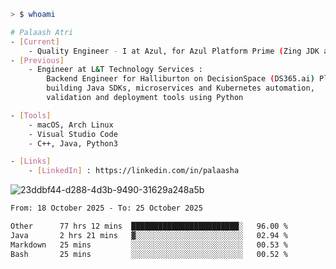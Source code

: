 ```sh
> $ whoami

# Palaash Atri
- [Current]
    - Quality Engineer - I at Azul, for Azul Platform Prime (Zing JDK and OptHub Cloud-Native Compiler)
- [Previous]
    - Engineer at L&T Technology Services :
        Backend Engineer for Halliburton on DecisionSpace (DS365.ai) Platform team,
        building Java SDKs, microservices and Kubernetes automation,
        validation and deployment tools using Python

- [Tools]
    - macOS, Arch Linux
    - Visual Studio Code
    - C++, Java, Python3

- [Links]
    - [LinkedIn] : https://linkedin.com/in/palaasha 

```
![23ddbf44-d288-4d3b-9490-31629a248a5b](https://github.com/user-attachments/assets/e8f7d8c9-2427-40a3-b819-73b167b77e19)


<!--START_SECTION:waka-->

```txt
From: 18 October 2025 - To: 25 October 2025

Other      77 hrs 12 mins  ████████████████████████░   96.00 %
Java       2 hrs 21 mins   ▓░░░░░░░░░░░░░░░░░░░░░░░░   02.94 %
Markdown   25 mins         ░░░░░░░░░░░░░░░░░░░░░░░░░   00.53 %
Bash       25 mins         ░░░░░░░░░░░░░░░░░░░░░░░░░   00.52 %
```

<!--END_SECTION:waka-->
